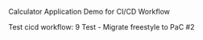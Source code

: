 Calculator Application Demo for CI/CD Workflow

Test cicd workflow:
9 Test - Migrate freestyle to PaC #2